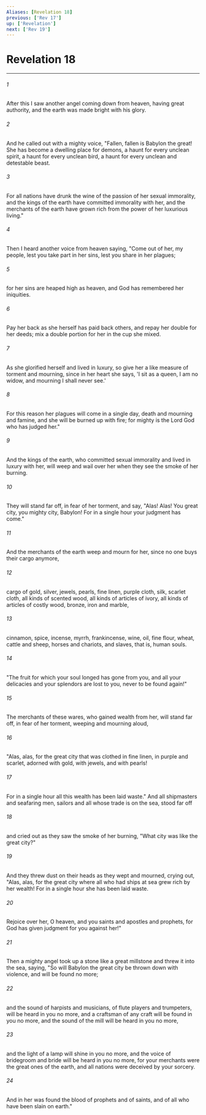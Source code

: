 ```yaml
---
Aliases: [Revelation 18]
previous: ['Rev 17']
up: ['Revelation']
next: ['Rev 19']
---
```

# Revelation 18

***

 

###### 1 
After this I saw another angel coming down from heaven, having great authority, and the earth was made bright with his glory. 
 

###### 2 
And he called out with a mighty voice,
 "Fallen, fallen is Babylon the great! 
 She has become a dwelling place for demons, 
 a haunt for every unclean spirit, 
 a haunt for every unclean bird, 
 a haunt for every unclean and detestable beast. 
 
 

###### 3 
For all nations have drunk 
 the wine of the passion of her sexual immorality, 
 and the kings of the earth have committed immorality with her, 
 and the merchants of the earth have grown rich from the power of her luxurious living."
 
 

###### 4 
Then I heard another voice from heaven saying,
 "Come out of her, my people, 
 lest you take part in her sins, 
 lest you share in her plagues; 
 
 

###### 5 
for her sins are heaped high as heaven, 
 and God has remembered her iniquities. 
 
 

###### 6 
Pay her back as she herself has paid back others, 
 and repay her double for her deeds; 
 mix a double portion for her in the cup she mixed. 
 
 

###### 7 
As she glorified herself and lived in luxury, 
 so give her a like measure of torment and mourning, 
 since in her heart she says, 
 'I sit as a queen, 
 I am no widow, 
 and mourning I shall never see.' 
 
 

###### 8 
For this reason her plagues will come in a single day, 
 death and mourning and famine, 
 and she will be burned up with fire; 
 for mighty is the Lord God who has judged her."
 
 

###### 9 
And the kings of the earth, who committed sexual immorality and lived in luxury with her, will weep and wail over her when they see the smoke of her burning. 
 

###### 10 
They will stand far off, in fear of her torment, and say,
 "Alas! Alas! You great city, 
 you mighty city, Babylon! 
 For in a single hour your judgment has come."
 
 

###### 11 
And the merchants of the earth weep and mourn for her, since no one buys their cargo anymore, 
 

###### 12 
cargo of gold, silver, jewels, pearls, fine linen, purple cloth, silk, scarlet cloth, all kinds of scented wood, all kinds of articles of ivory, all kinds of articles of costly wood, bronze, iron and marble, 
 

###### 13 
cinnamon, spice, incense, myrrh, frankincense, wine, oil, fine flour, wheat, cattle and sheep, horses and chariots, and slaves, that is, human souls.
 
 

###### 14 
"The fruit for which your soul longed 
 has gone from you, 
 and all your delicacies and your splendors 
 are lost to you, 
 never to be found again!"
 
 

###### 15 
The merchants of these wares, who gained wealth from her, will stand far off, in fear of her torment, weeping and mourning aloud,
 
 

###### 16 
"Alas, alas, for the great city 
 that was clothed in fine linen, 
 in purple and scarlet, 
 adorned with gold, 
 with jewels, and with pearls! 
 
 

###### 17 
For in a single hour all this wealth has been laid waste."
 And all shipmasters and seafaring men, sailors and all whose trade is on the sea, stood far off 
 

###### 18 
and cried out as they saw the smoke of her burning,
 "What city was like the great city?"
 
 

###### 19 
And they threw dust on their heads as they wept and mourned, crying out,
 "Alas, alas, for the great city 
 where all who had ships at sea 
 grew rich by her wealth! 
 For in a single hour she has been laid waste. 
 
 

###### 20 
Rejoice over her, O heaven, 
 and you saints and apostles and prophets, 
 for God has given judgment for you against her!"
 
 

###### 21 
Then a mighty angel took up a stone like a great millstone and threw it into the sea, saying,
 "So will Babylon the great city be thrown down with violence, 
 and will be found no more; 
 
 

###### 22 
and the sound of harpists and musicians, of flute players and trumpeters, 
 will be heard in you no more, 
 and a craftsman of any craft 
 will be found in you no more, 
 and the sound of the mill 
 will be heard in you no more, 
 
 

###### 23 
and the light of a lamp 
 will shine in you no more, 
 and the voice of bridegroom and bride 
 will be heard in you no more, 
 for your merchants were the great ones of the earth, 
 and all nations were deceived by your sorcery. 
 
 

###### 24 
And in her was found the blood of prophets and of saints, 
 and of all who have been slain on earth."
 
